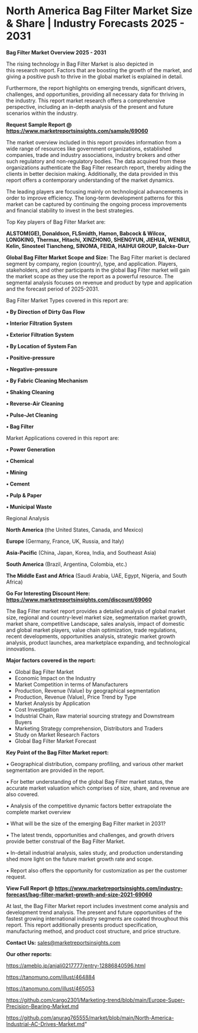 # North America Bag Filter Market Size & Share | Industry Forecasts 2025 - 2031

<Strong> Bag Filter Market Overview 2025 - 2031</strong>

The rising technology in Bag Filter Market is also depicted in this research report. Factors that are boosting the growth of the market, and giving a positive push to thrive in the global market is explained in detail.

Furthermore, the report highlights on emerging trends, significant drivers, challenges, and opportunities, providing all necessary data for thriving in the industry. This report market research offers a comprehensive perspective, including an in-depth analysis of the present and future scenarios within the industry.

<strong>Request Sample Report @ <a href=https://www.marketreportsinsights.com/sample/69060>https://www.marketreportsinsights.com/sample/69060</a></strong>

The market overview included in this report provides information from a wide range of resources like government organizations, established companies, trade and industry associations, industry brokers and other such regulatory and non-regulatory bodies. The data acquired from these organizations authenticate the Bag Filter research report, thereby aiding the clients in better decision making. Additionally, the data provided in this report offers a contemporary understanding of the market dynamics.

The leading players are focusing mainly on technological advancements in order to improve efficiency. The long-term development patterns for this market can be captured by continuing the ongoing process improvements and financial stability to invest in the best strategies.

Top Key players of Bag Filter Market are:

<strong>ALSTOM(GE), Donaldson, FLSmidth, Hamon, Babcock & Wilcox, LONGKING, Thermax, Hitachi, XINZHONG, SHENGYUN, JIEHUA, WENRUI, Kelin, Sinosteel Tiancheng, SINOMA, FEIDA, HAIHUI GROUP, Balcke-Durr</strong>

<strong><b>Global Bag Filter Market Scope and Size:</b></strong>
The Bag Filter market is declared segment by company, region (country), type, and application. Players, stakeholders, and other participants in the global Bag Filter market will gain the market scope as they use the report as a powerful resource. The segmental analysis focuses on revenue and product by type and application and the forecast period of 2025-2031.

Bag Filter Market Types covered in this report are:

<strong>• By Direction of Dirty Gas Flow

• Interior Filtration System

• Exterior Filtration System

• By Location of System Fan

• Positive-pressure

• Negative-pressure

• By Fabric Cleaning Mechanism

• Shaking Cleaning

• Reverse-Air Cleaning

• Pulse-Jet Cleaning

• Bag Filter</strong>

Market Applications covered in this report are:

<strong>• Power Generation

• Chemical

• Mining

• Cement

• Pulp & Paper

• Municipal Waste</strong> 

Regional Analysis

<strong>North America</strong> (the United States, Canada, and Mexico)

<strong>Europe</strong> (Germany, France, UK, Russia, and Italy)

<strong>Asia-Pacific</strong> (China, Japan, Korea, India, and Southeast Asia)

<strong>South America</strong> (Brazil, Argentina, Colombia, etc.)

<strong>The Middle East and Africa</strong> (Saudi Arabia, UAE, Egypt, Nigeria, and South Africa)

<strong>Go For Interesting Discount Here: <a href=https://www.marketreportsinsights.com/discount/69060>https://www.marketreportsinsights.com/discount/69060</a></strong>

The Bag Filter market report provides a detailed analysis of global market size, regional and country-level market size, segmentation market growth, market share, competitive Landscape, sales analysis, impact of domestic and global market players, value chain optimization, trade regulations, recent developments, opportunities analysis, strategic market growth analysis, product launches, area marketplace expanding, and technological innovations.

<strong><b>Major factors covered in the report:</b></strong>
<ul>
  <li>Global Bag Filter Market </li>
  <li>Economic Impact on the Industry</li>
  <li>Market Competition in terms of Manufacturers</li>
  <li>Production, Revenue (Value) by geographical segmentation</li>
  <li>Production, Revenue (Value), Price Trend by Type</li>
  <li>Market Analysis by Application</li>
  <li>Cost Investigation</li>
  <li>Industrial Chain, Raw material sourcing strategy and Downstream Buyers</li>
  <li>Marketing Strategy comprehension, Distributors and Traders</li>
  <li>Study on Market Research Factors</li>
  <li>Global Bag Filter Market Forecast</li>
</ul>

<strong><b>Key Point of the Bag Filter Market report:</b></strong>

• Geographical distribution, company profiling, and various other market segmentation are provided in the report.

• For better understanding of the global Bag Filter market status, the accurate market valuation which comprises of size, share, and revenue are also covered.

• Analysis of the competitive dynamic factors better extrapolate the complete market overview

• What will be the size of the emerging Bag Filter market in 2031?

• The latest trends, opportunities and challenges, and growth drivers provide better construal of the Bag Filter Market.

• In-detail industrial analysis, sales study, and production understanding shed more light on the future market growth rate and scope.

• Report also offers the opportunity for customization as per the customer request.

<strong><b>View Full Report @ <a href=https://www.marketreportsinsights.com/industry-forecast/bag-filter-market-growth-and-size-2021-69060>https://www.marketreportsinsights.com/industry-forecast/bag-filter-market-growth-and-size-2021-69060</a></b></strong>


At last, the Bag Filter Market report includes investment come analysis and development trend analysis. The present and future opportunities of the fastest growing international industry segments are coated throughout this report. This report additionally presents product specification, manufacturing method, and product cost structure, and price structure.

<strong>Contact Us:</strong>
sales@marketreportsinsights.com

<strong>Our other reports:</strong>

<a href=https://ameblo.jp/anjali0217777/entry-12886840596.html>https://ameblo.jp/anjali0217777/entry-12886840596.html</a>

<a href=https://tanomuno.com/illust/464884>https://tanomuno.com/illust/464884</a>

<a href=https://tanomuno.com/illust/465053>https://tanomuno.com/illust/465053</a>

<a href=https://github.com/cargo2301/Marketing-trend/blob/main/Europe-Super-Precision-Bearing-Market.md>https://github.com/cargo2301/Marketing-trend/blob/main/Europe-Super-Precision-Bearing-Market.md</a>

<a href=https://github.com/anurag765555/market/blob/main/North-America-Industrial-AC-Drives-Market.md>https://github.com/anurag765555/market/blob/main/North-America-Industrial-AC-Drives-Market.md</a>"
